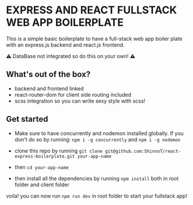# EXPRESS AND REACT FULLSTACK WEB APP BOILERPLATE

This is a simple basic boilerplate to have a full-stack web app boiler plate with an express.js backend and react.js frontend.

:warning: DataBase not integrated so do this on your own! :warning:

## What's out of the box?

* backend and frontend linked
* react-router-dom for client side routing included
* scss integration so you can write sexy style with scss!

## Get started

* Make sure to have concurrently and nodemon installed globally. If you don't do so by running: `npm i -g concurrently` and `npm i -g nodemon`

* clone this repo by running `git clone git@github.com:ShinnoT/react-express-boilerplate.git your-app-name`
* then `cd your-app-name`
* then install all the dependencies by running `npm install` both in root folder and client folder

voila! you can now run `npm run dev` in root folder to start your fullstack app!
